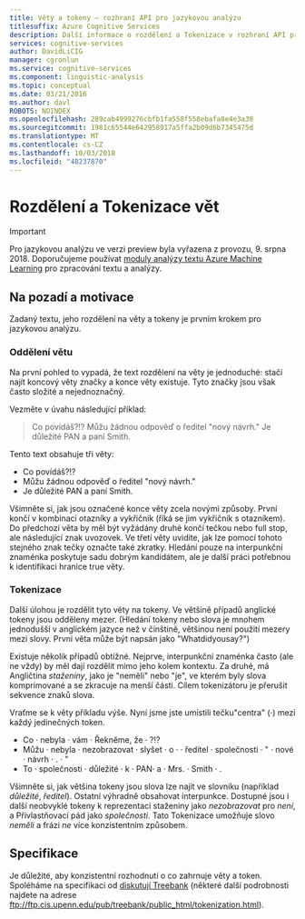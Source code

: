 ```yaml
---
title: Věty a tokeny – rozhraní API pro jazykovou analýzu
titlesuffix: Azure Cognitive Services
description: Další informace o rozdělení a Tokenizace v rozhraní API pro jazykovou analýzu vět.
services: cognitive-services
author: DavidLiCIG
manager: cgronlun
ms.service: cognitive-services
ms.component: linguistic-analysis
ms.topic: conceptual
ms.date: 03/21/2016
ms.author: davl
ROBOTS: NOINDEX
ms.openlocfilehash: 289cab4999276cbfb1fa558f558ebafa8e4e3a30
ms.sourcegitcommit: 1981c65544e642958917a5ffa2b09d6b7345475d
ms.translationtype: MT
ms.contentlocale: cs-CZ
ms.lasthandoff: 10/03/2018
ms.locfileid: "48237870"
---
```

# <a name="sentence-separation-and-tokenization"></a>Rozdělení a Tokenizace vět

> [!IMPORTANT]
> Pro jazykovou analýzu ve verzi preview byla vyřazena z provozu, 9. srpna 2018. Doporučujeme používat [moduly analýzy textu Azure Machine Learning](https://docs.microsoft.com/azure/machine-learning/studio-module-reference/text-analytics) pro zpracování textu a analýzy.

## <a name="background-and-motivation"></a>Na pozadí a motivace

Zadaný textu, jeho rozdělení na věty a tokeny je prvním krokem pro jazykovou analýzu.

### <a name="sentence-separation"></a>Oddělení větu

Na první pohled to vypadá, že text rozdělení na věty je jednoduché: stačí najít koncový věty značky a konce věty existuje.
Tyto značky jsou však často složité a nejednoznačný.

Vezměte v úvahu následující příklad:

> Co povídáš?!? Můžu žádnou odpověď o ředitel "nový návrh." Je důležité PAN a paní Smith.

Tento text obsahuje tři věty:

- Co povídáš?!?
- Můžu žádnou odpověď o ředitel "nový návrh."
- Je důležité PAN a paní Smith.

Všimněte si, jak jsou označené konce věty zcela novými způsoby.
První končí v kombinaci otazníky a vykřičník (říká se jim vykřičník s otazníkem).
Do předchozí věta by měl být vyžádány druhé končí tečkou nebo full stop, ale následující znak uvozovek.
Ve třetí věty uvidíte, jak lze pomocí tohoto stejného znak tečky označte také zkratky.
Hledání pouze na interpunkční znaménka poskytuje sadu dobrým kandidátem, ale je další práci potřebnou k identifikaci hranice true věty.

### <a name="tokenization"></a>Tokenizace

Další úlohou je rozdělit tyto věty na tokeny.
Ve většině případů anglické tokeny jsou odděleny mezer.
(Hledání tokeny nebo slova je mnohem jednodušší v anglickém jazyce než v čínštině, většinou není použití mezery mezi slovy.
První věta může být napsán jako "Whatdidyousay?")

Existuje několik případů obtížné.
Nejprve, interpunkční znaménka často (ale ne vždy) by měl dají rozdělit mimo jeho kolem kontextu.
Za druhé, má Angličtina *staženiny*, jako je "neměli" nebo "je", ve kterém byly slova komprimované a se zkracuje na menší části.
Cílem tokenizátoru je přerušit sekvence znaků slova.

Vraťme se k věty příkladu výše.
Nyní jsme jste umístili tečku"centra" (&middot;) mezi každý jedinečných token.

- Co &middot; nebyla &middot; vám &middot; Řekněme, že &middot; ?!?
- Můžu &middot; nebyla &middot; nezobrazovat &middot; slyšet &middot; o &middot; &middot; ředitel &middot; společnosti &middot; " &middot; nové &middot; návrh &middot; . &middot; "
- To &middot; společnosti &middot; důležité &middot; k &middot; PAN&middot; a &middot; Mrs. &middot; Smith &middot; .

Všimněte si, jak většina tokeny jsou slova lze najít ve slovníku (například *důležité*, *ředitel*).
Ostatní výhradně obsahovat interpunkce.
Dostupné jsou i další neobvyklé tokeny k reprezentaci staženiny jako *nezobrazovat* pro *není*, a Přivlastňovací pád jako *společnosti*.
Tato Tokenizace umožňuje slovo *neměli* a frázi *ne* více konzistentním způsobem.

## <a name="specification"></a>Specifikace

Je důležité, aby konzistentní rozhodnutí o co zahrnuje věty a token.
Spoléháme na specifikaci od [diskutují Treebank](https://catalog.ldc.upenn.edu/ldc99t42) (některé další podrobnosti najdete na adrese ftp://ftp.cis.upenn.edu/pub/treebank/public_html/tokenization.html).
